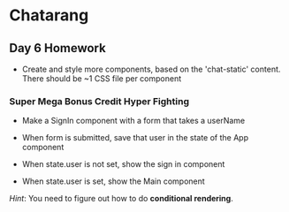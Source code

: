 # Chatarang

## Day 6 Homework

* Create and style more components, based on the 'chat-static' content. There should be ~1 CSS file per component

### Super Mega Bonus Credit Hyper Fighting

* Make a SignIn component with a form that takes a userName

* When form is submitted, save that user in the state of the App component

* When state.user is not set, show the sign in component

* When state.user is set, show the Main component

_Hint_: You need to figure out how to do **conditional rendering**.